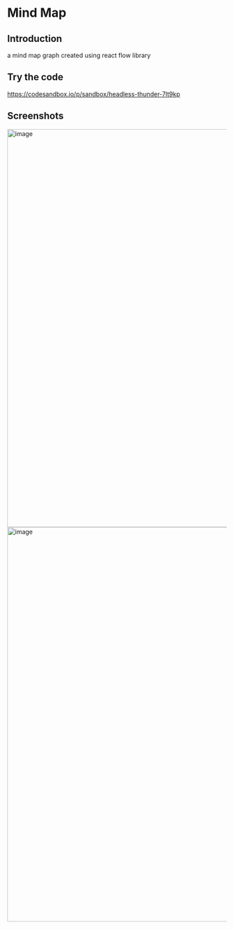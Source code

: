 # Mind Map

## Introduction

a mind map graph created using react flow library

## Try the code

https://codesandbox.io/p/sandbox/headless-thunder-7lt9kp

## Screenshots

<img width="1919" height="913" alt="image" src="https://github.com/user-attachments/assets/98c6832a-f03b-4f3d-a96d-5e3b50e96708" />

<img width="1919" height="905" alt="image" src="https://github.com/user-attachments/assets/5419482a-0777-43f3-9071-0ecbda99dffc" />
